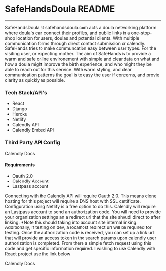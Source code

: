 <h1>SafeHandsDoula README</h1>
<hr/>
<p>SafeHandsDoula at safehandsdoula.com acts a doula networking platform where doula's can connect their profiles, and public links in a one-stop-shop location for users, doulas and potential clients. With multiple communication forms through direct contact submission or calendly. SafeHands tries to make communcation easy between user types. For the visiting user, or expecting mother. The aim of SafeHands is to provide a warm and safe online environement with simple and clear data on what and how a doula might improve the birth experience, and who might they be able to reach out for this service. With warm styling, and clear communication patterns the goal is to easy the user if concerns, and provie clarity as quickly as possible. </p>

<h3>Tech Stack/API's</h3>
 <ul>
    <li>React</li>
    <li>Django</li>
    <li>Heroku</li>
    <li>Netlify</li>
    <li>Calendly API</li>
    <li>Calendly Embed API</li>
 </ul>

 <h3>Third Party API Config</h3>
   <a target='blank' herf='https://developer.calendly.com/api-docs/ZG9jOjQ1Mg-introduction'>Calendly Docs</a>

   <h4>Requirements</h4>
   <ul>
        <li>Oauth 2.0</li>
        <li>Calendly Account</li>
        <li>Lastpass account</li>
   </ul>
    <p>Connecting with the Calendly API will require Oauth 2.0. This means clone hosting for this project will require a DNS host with SSL certificate. Configuration using Netlify is a free option to do this. Calendly will require an Lastpass account to send an authorization code. You will need to provide your organization settings an a redirect url that the site shoudl direct to after linking. *Note this should taking into account site internal linking. Additionally, if testing on dev, a localhost redirect url will be required for testing. Once the authorization code is received, you can set up a link url that will provide an access token in the search params upon calendly user authorization is completed. From there a simple fetch request using this code and get specific information required. I wishing to use Calendly with React project use the link below</p>
    <a target='blank' herf='https://www.npmjs.com/package/react-calendly'>Calendly Docs</a>
   
  

